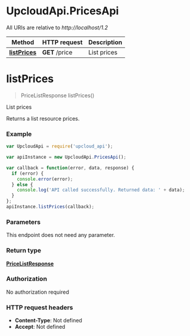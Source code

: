 # UpcloudApi.PricesApi

All URIs are relative to *http://localhost/1.2*

Method | HTTP request | Description
------------- | ------------- | -------------
[**listPrices**](PricesApi.md#listPrices) | **GET** /price | List prices


<a name="listPrices"></a>
# **listPrices**
> PriceListResponse listPrices()

List prices

Returns a list resource prices.

### Example
```javascript
var UpcloudApi = require('upcloud_api');

var apiInstance = new UpcloudApi.PricesApi();

var callback = function(error, data, response) {
  if (error) {
    console.error(error);
  } else {
    console.log('API called successfully. Returned data: ' + data);
  }
};
apiInstance.listPrices(callback);
```

### Parameters
This endpoint does not need any parameter.

### Return type

[**PriceListResponse**](PriceListResponse.md)

### Authorization

No authorization required

### HTTP request headers

 - **Content-Type**: Not defined
 - **Accept**: Not defined

